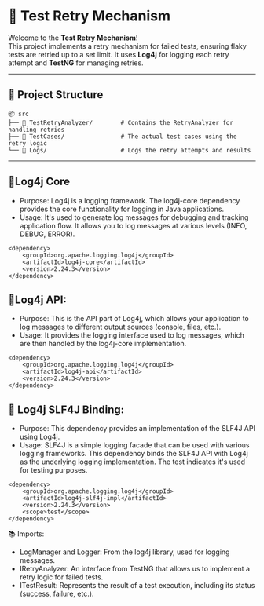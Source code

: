 # 🔄 Test Retry Mechanism

Welcome to the **Test Retry Mechanism**!  
This project implements a retry mechanism for failed tests, ensuring flaky tests are retried up to a set limit. It uses **Log4j** for logging each retry attempt and **TestNG** for managing retries.

---

## 📁 Project Structure

```plaintext
📦 src
├── 🔧 TestRetryAnalyzer/        # Contains the RetryAnalyzer for handling retries
├── 🧪 TestCases/                # The actual test cases using the retry logic
└── 📓 Logs/                     # Logs the retry attempts and results
```
---
## 📝Log4j Core
- Purpose: Log4j is a logging framework. The log4j-core dependency provides the core functionality for logging in Java applications.
- Usage: It's used to generate log messages for debugging and tracking application flow. It allows you to log messages at various levels (INFO, DEBUG, ERROR).

```
<dependency>
    <groupId>org.apache.logging.log4j</groupId>
    <artifactId>log4j-core</artifactId>
    <version>2.24.3</version>
</dependency>
```

## 📝Log4j API:
- Purpose: This is the API part of Log4j, which allows your application to log messages to different output sources (console, files, etc.).
- Usage: It provides the logging interface used to log messages, which are then handled by the log4j-core implementation.

```
<dependency>
    <groupId>org.apache.logging.log4j</groupId>
    <artifactId>log4j-api</artifactId>
    <version>2.24.3</version>
</dependency>
```
## 📝 Log4j SLF4J Binding:
- Purpose: This dependency provides an implementation of the SLF4J API using Log4j.
- Usage: SLF4J is a simple logging facade that can be used with various logging frameworks. This dependency binds the SLF4J API with Log4j as the underlying logging implementation. The <scope>test</scope> indicates it's used for testing purposes.

```
<dependency>
    <groupId>org.apache.logging.log4j</groupId>
    <artifactId>log4j-slf4j-impl</artifactId>
    <version>2.24.3</version>
    <scope>test</scope>
</dependency>
```
📚 Imports:
- LogManager and Logger: From the log4j library, used for logging messages.
- IRetryAnalyzer: An interface from TestNG that allows us to implement a retry logic for failed tests.
- ITestResult: Represents the result of a test execution, including its status (success, failure, etc.).
